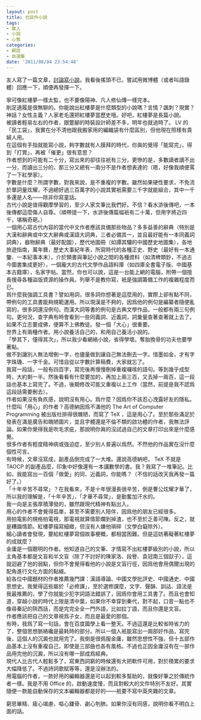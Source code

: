 ```yaml
---
layout: post
title: 也談作小說
tags:
- 寡人
- 小說
- 心態
categories:
- 網誌
- 自選集
date: '2011/08/04 23:54:48'
---
```

友人寫了一篇文章，<a href="http://www.ninee.org/blog/2011/07/%e5%85%b3%e4%ba%8e%e5%86%99%e5%b0%8f%e8%af%b4/">討論寫小說</a>。我看後搖頭不已，嘗試用微博體（或者叫語錄體）回應一下，順便再發揮一下。  
  
寧可像紅樓夢一樣太監，也不要像陽神、凡人修仙傳一樣完本。  
削足適履是很無聊的。你能說出紅樓夢是什麼類型的小說嗎？言情？諷刺？現實？神話？女性主義？人家老毛還把紅樓夢當歷史哦。好吧，紅樓夢是長篇小說。  
被讀者輕易左右的作者，跟蹩腳的時裝設計師差不多，明年也就過時了。 LV 的「民工袋」，我實在分不清他跟我搬家用的編織袋有什麼區別，但他現在照樣有貴婦人用。  
在這個有手指就能寫小說，夠字數就有人膜拜的時代，你眞的覺得「能寫完」，得到「打賞」，再被「催更」很有意思？  
作者想到的可能有二十分，寫出來的卻往往衹有三分，更慘的是，多數讀者讀不出一分，而讀出三分的，那三分又總有一兩分不是作者想表達的（嗯，好像我順便罵了一下紅學家）。  
字數是什麼？所謂字數，對我來說，是不重複的字數。雖然如果硬性要求，不免流於單詞量炫耀，不過總好過三百萬字的小說其實衹需要三千字就能組合，其中一千多還是人名——除非你寫童話。  
古代小說是值得觀摩學習的，至少人家文筆比我們好。不信？看水滸後傳吧，一本後傳都這麼傷人自尊。（順帶提一下，水滸後傳篇幅衹有二十萬，但用字將近四千，堪稱奇葩。）  
一個用心寫古代內容的當代中文作者應該具備那些物品？多多益善的辭典（特別是大漢和辭典或中文大辭典或漢語大詞典，三者必備其一，並且最好能有一本同義詞詞典），器物辭典（最好配圖），歷代地圖冊（如譚其驤的中國歷史地圖集），各地旅遊指南，萬年曆，歷史大事紀年表，所寫時代的各種正史、野史（最好有一本通鑒、一本紀事本末），介於類書與筆記小說之間的各種資料（如清稗類鈔，不過古今圖書集成更好），一個龐大的古代文學作品語料庫（如四庫全書電子版、中國基本古籍庫），名家字帖。當然，你也可以說，這是一台能上網的電腦，附帶一個擅長搜尋各種盜版資源的操作員。列舉不是教你寫，衹是強調籌備工作的複雜程度而已。  
爲什麼我強調工具書？譬如用詞，很多詞你想著是這麼用的，實際上卻有點不同，帶例句的工具書能夠規範運用。所以現漢是不夠的，因爲他的例句是編纂者隨便亂寫的，很多詞還沒例句。而漢大詞等書的例句是古典文學作品，一般都有兩三句例句。更何況，查字典有時會看到一些同義詞、近義詞，詞彙量查著查著就上去了。  
如果不立志要成佛，便算不上佛教徒。發一個「大心」很重要。  
世界上有兩種作者。用小說養活自己的，和用自己養活小說的。  
「學其下，僅得其次」，所以我少看網絡小說，省得學壞。奪胎換骨的功夫也要學著點。  
做不到讓別人無法增刪一字，也儘量做到讓自己無法刪去一字。惜墨如金，才有字字珠璣、一字千金。可惜自從以字數計算稿費，大家就忘了。  
我寫一段話，一般有四百字，寫完後再慢慢刪掉重複囉嗦的語句。等到幾乎成型時，大約剩一半。然後看看有什麼要加的，再加上兩三百，又去掉一兩百，這一段話也基本上寫完了。不過，後期修改可能又重複以上工作（當然，前提是我不認爲這段話需要刪去）。  
作者如果沒有負疚感，說明沒有用心。爲什麼？因爲你不該忍心洩露好友的隱私。  
什麼叫「用心」的作者？高德納因爲不滿他的 The Art of Computer Programming 被出版社排得很醜陋，而寫了 TeX ，這是用心了。至於那些滿足於發表在滿是廣告和醜陋圖片，並且字體還是不倫不類的啟功體的作者，我無法評論。如果你覺得我是吹毛求疵，那說明你眞的沒試過自己的文章打印出來是什麼感覺。  
很多作者有輕度精神病或強迫症，至少別人普遍以爲然。不然他的作品實在沒什麼個性可言。  
有時候，文章沒寫成，副產品倒完成了一大堆。還說高德納吧， TeX 不就是 TAOCP 的副產品麼，印象中好像還有一本講數學的書。我？我寫了一堆筆記。比如，我能寫出一百個「做愛」的同、近義詞，你能嗎？（不信的話改天我再發一篇好了。）  
「十年辛苦不尋常」？在我看來，不是十年很漫長很辛苦，倒是曹公炫耀才華了，所以我的理解是，「十年辛苦」，「才華不尋常」，是勤奮加汗水的。  
我一向是主張厚積薄發的，雖然跟現代精神有點出入。  
用心的作者不會覺得孤單，甚至不需要別人陪伴，因爲他的朋友已經很多。  
用拍電影的規格拍電視，那電視就算情節爛到掉渣，也不至於乏善可陳。反之，就是糟蹋情節。紅樓夢描寫細緻，但沒有人嫌他瑣碎（文學白癡除外）。  
細心讀者會發現，要給紅樓夢寫個故事梗概，都相當困難。但是這妨著礙著紅樓夢的成就麼？  
金庸是一個聰明的作者。他知道自己的文筆、才情寫不出紅樓夢級別的小說，所以主角基本都是文盲和半文盲（除了不討好的陳家洛、段譽、袁冠南三個獃子），這就迴避了他的弱點，但你不會覺得看他的小說是文盲行徑，因爲他會用偶爾出現的配角進行文化方面的點綴。  
給各位中國題材的作者推薦幾門課：漢語導論、中國文學批評史、中國通史、中國思想史。我覺得這些屬於「必修課」，至於選修課麼，文字、聲韻、訓詁、語法是我最推薦的，學了你就能少犯字詞語法錯誤了，因爲你會用工具書了。而且也會知道，穿越小說的時代上限是清中葉，如果你不幸穿到秦代，對不起，口音一點也不像尋秦記的陝西話，而是完完全全一門外語，比如拉丁語，而且你還是文盲。  
作者應該把自己的文章視爲子女，而且是最愛的那個。  
有時，我爲了寫一句話，會在百度國學上看一整天。不過這還是比較省時省力的了，整個思想脈絡纔是最耗時的部分。所以一個人衹能寫出一兩部好作品，寫完後，這個人的沉澱也就用完了。我倒是很佩服金庸，雖然思想性不強，但十五部作品基本上沒有重複自己，即使是三部曲也各有風格。不過也正因金庸沒有在一部作品用完他的沉澱，所以沒有哪一部成爲經典。  
現代人比古代人輕鬆多了，寫東西詞窮的時候還有大把軟件可用，對於積累的要求大幅降低了。不過詩詞歌賦等等，還是沒辦法的。  
用電腦的作者，一款好用的編輯器還是可以起到較多幫助的，就像好筆之於傳統作者一樣。我是不用 Office 的，啟動速度慢，而且對較大的文件特別不友好。其實隨便一款能自動保存的文本編輯器都是好的——衹要不寫中英夾雜的文章。  
  
窮思畢精、疲心竭慮、嘔心鏤骨、劌心刳肺。如果你沒有同感，說明你看不明白上面的話。
